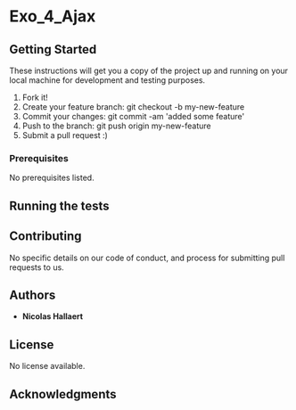 # Exo_4_Ajax

## Getting Started

These instructions will get you a copy of the project up and running on your local machine for development and testing purposes.

1. Fork it!
2. Create your feature branch: git checkout -b my-new-feature
3. Commit your changes: git commit -am 'added some feature'
4. Push to the branch: git push origin my-new-feature
5. Submit a pull request :)

### Prerequisites

No prerequisites listed.

## Running the tests


## Contributing

No specific details on our code of conduct, and process for submitting pull requests to us.

## Authors

* **Nicolas Hallaert**

## License

No license available.

## Acknowledgments
